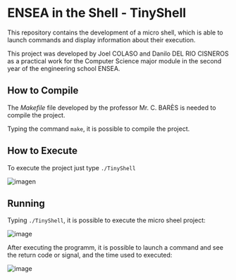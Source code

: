# ENSEA in the Shell - TinyShell

This repository contains the development of a micro shell, which is able to launch commands and display information about their execution.

This project was developed by Joel COLASO and Danilo DEL RIO CISNEROS as a practical work for the Computer Science major module in the second year of the engineering school ENSEA.

## How to Compile

The *Makefile* file developed by the professor Mr. C. BARÈS is needed to compile the project.

Typing the command `make`, it is possible to compile the project.

## How to Execute

To execute the project just type `./TinyShell`

![imagen](https://github.com/user-attachments/assets/1f448950-b79f-4f90-b753-2e38ce614192)

## Running

Typing `./TinyShell`, it is possible to execute the micro sheel project:

![image](https://github.com/user-attachments/assets/09bdd14f-1d79-44b5-90d1-f4cce26924bf)

After executing the programm, it is possible to launch a command and see the return code or signal, and the time used to executed:

![image](https://github.com/user-attachments/assets/b00726aa-aef6-4d13-9bf6-75926536405e)

